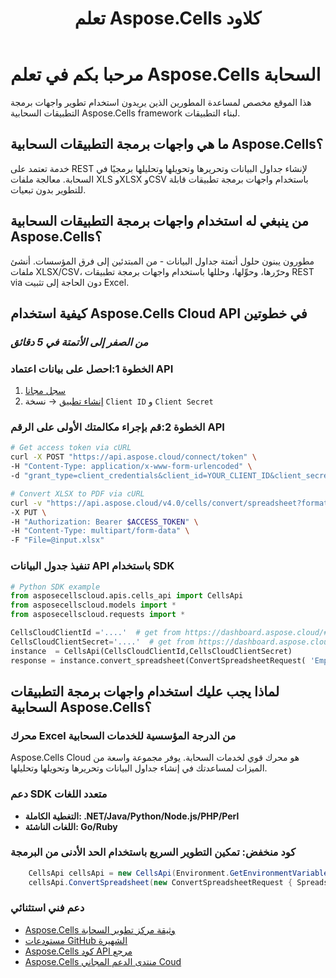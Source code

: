 ﻿---
title: تعلم Aspose.Cells كلاود
type: docs
url: /ar/learn
aliases: [/learn-aspose-cells-cloud]
description: مرحبا بكم في تعلم Aspose.Cells السحابة
weight: 15
kwords: Excel، Office السحابة، REST API، جدول بيانات، PDF، CSV، Json، Markdown، مرحبًا بك في تعلم Aspose.Cells السحابة
---
# مرحبا بكم في تعلم Aspose.Cells السحابة

هذا الموقع مخصص لمساعدة المطورين الذين يريدون استخدام تطوير واجهات برمجة التطبيقات السحابية Aspose.Cells framework لبناء التطبيقات.

## ما هي واجهات برمجة التطبيقات السحابية Aspose.Cells؟

خدمة تعتمد على REST لإنشاء جداول البيانات وتحريرها وتحويلها وتحليلها برمجيًا في السحابة. معالجة ملفات XLS وXLSX وCSV باستخدام واجهات برمجة تطبيقات قابلة للتطوير بدون تبعيات.

## من ينبغي له استخدام واجهات برمجة التطبيقات السحابية Aspose.Cells؟

مطورون يبنون حلول أتمتة جداول البيانات - من المبتدئين إلى فرق المؤسسات. أنشئ ملفات XLSX/CSV، وحرّرها، وحوِّلها، وحللها باستخدام واجهات برمجة تطبيقات REST via دون الحاجة إلى تثبيت Excel.

## **كيفية استخدام Aspose.Cells Cloud API في خطوتين**

### *من الصفر إلى الأتمتة في 5 دقائق*

###  الخطوة 1:**احصل على بيانات اعتماد API**

1. [سجل مجانا](https://dashboard.aspose.cloud/signup)  
2. [إنشاء تطبيق](https://dashboard.aspose.cloud/applications) → نسخة `Client ID` و `Client Secret`  

###  الخطوة 2:**قم بإجراء مكالمتك الأولى على الرقم API**

```bash
# Get access token via cURL
curl -X POST "https://api.aspose.cloud/connect/token" \
-H "Content-Type: application/x-www-form-urlencoded" \
-d "grant_type=client_credentials&client_id=YOUR_CLIENT_ID&client_secret=YOUR_CLIENT_SECRET"

# Convert XLSX to PDF via cURL
curl -v "https://api.aspose.cloud/v4.0/cells/convert/spreadsheet?format=PDF" \
-X PUT \
-H "Authorization: Bearer $ACCESS_TOKEN" \
-H "Content-Type: multipart/form-data" \
-F "File=@input.xlsx"
```

### **تنفيذ جدول البيانات API باستخدام SDK**

```python
# Python SDK example
from asposecellscloud.apis.cells_api import CellsApi
from asposecellscloud.models import *
from asposecellscloud.requests import *

CellsCloudClientId ='....'  # get from https://dashboard.aspose.cloud/#/applications
CellsCloudClientSecret='....'  # get from https://dashboard.aspose.cloud/#/applications
instance  = CellsApi(CellsCloudClientId,CellsCloudClientSecret)
response = instance.convert_spreadsheet(ConvertSpreadsheetRequest( 'EmployeeSalesSummary.xlsx', 'pdf') , local_outpath = "EmployeeSalesSummary.pdf")

```

## لماذا يجب عليك استخدام واجهات برمجة التطبيقات السحابية Aspose.Cells؟

### محرك Excel من الدرجة المؤسسية للخدمات السحابية

Aspose.Cells Cloud هو محرك قوي لخدمات السحابة. يوفر مجموعة واسعة من الميزات لمساعدتك في إنشاء جداول البيانات وتحريرها وتحويلها وتحليلها.

### دعم SDK متعدد اللغات

- **التغطية الكاملة: .NET/Java/Python/Node.js/PHP/Perl**
- **اللغات الناشئة: Go/Ruby**

### كود منخفض: تمكين التطوير السريع باستخدام الحد الأدنى من البرمجة

```C#
    CellsApi cellsApi = new CellsApi(Environment.GetEnvironmentVariable("CellsCloudClientId"), Environment.GetEnvironmentVariable("CellsCloudClientSecret"));
    cellsApi.ConvertSpreadsheet(new ConvertSpreadsheetRequest { Spreadsheet = "EmployeeSalesSummary.xlsx", format = "pdf" }, "EmployeeSalesSummary.pdf");
```

### دعم فني استثنائي

- [Aspose.Cells وثيقة مركز تطوير السحابة](https://docs.aspose.cloud/cells/)
- [مستودعات GitHub الشهيرة](https://github.com/aspose-cells-cloud)
- [Aspose.Cells كود API مرجع](https://reference.aspose.cloud/cells)
- [Aspose.Cells منتدى الدعم المجاني Coud](https://forum.aspose.cloud/c/cells/7)
